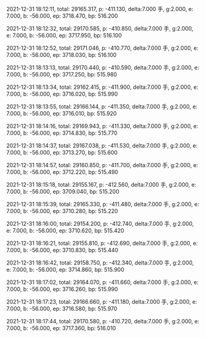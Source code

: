 2021-12-31 18:12:11, total: 29165.317, p: -411.130, delta:7.000 手, g:2.000, e: 7.000, b: -56.000, ep: 3718.470, bp: 516.200

2021-12-31 18:12:32, total: 29170.585, p: -410.850, delta:7.000 手, g:2.000, e: 7.000, b: -56.000, ep: 3717.950, bp: 516.100

2021-12-31 18:12:52, total: 29171.046, p: -410.770, delta:7.000 手, g:2.000, e: 7.000, b: -56.000, ep: 3718.030, bp: 516.100

2021-12-31 18:13:13, total: 29170.440, p: -410.590, delta:7.000 手, g:2.000, e: 7.000, b: -56.000, ep: 3717.250, bp: 515.980

2021-12-31 18:13:34, total: 29162.415, p: -411.900, delta:7.000 手, g:2.000, e: 7.000, b: -56.000, ep: 3716.020, bp: 515.990

2021-12-31 18:13:55, total: 29166.144, p: -411.350, delta:7.000 手, g:2.000, e: 7.000, b: -56.000, ep: 3716.010, bp: 515.920

2021-12-31 18:14:16, total: 29169.943, p: -411.330, delta:7.000 手, g:2.000, e: 7.000, b: -56.000, ep: 3714.830, bp: 515.770

2021-12-31 18:14:37, total: 29167.038, p: -411.530, delta:7.000 手, g:2.000, e: 7.000, b: -56.000, ep: 3713.270, bp: 515.600

2021-12-31 18:14:57, total: 29160.850, p: -411.700, delta:7.000 手, g:2.000, e: 7.000, b: -56.000, ep: 3712.220, bp: 515.490

2021-12-31 18:15:18, total: 29155.167, p: -412.560, delta:7.000 手, g:2.000, e: 7.000, b: -56.000, ep: 3709.040, bp: 515.200

2021-12-31 18:15:39, total: 29165.330, p: -411.480, delta:7.000 手, g:2.000, e: 7.000, b: -56.000, ep: 3710.280, bp: 515.220

2021-12-31 18:16:00, total: 29154.200, p: -412.740, delta:7.000 手, g:2.000, e: 7.000, b: -56.000, ep: 3710.620, bp: 515.420

2021-12-31 18:16:21, total: 29155.810, p: -412.690, delta:7.000 手, g:2.000, e: 7.000, b: -56.000, ep: 3710.830, bp: 515.440

2021-12-31 18:16:42, total: 29158.750, p: -412.340, delta:7.000 手, g:2.000, e: 7.000, b: -56.000, ep: 3714.860, bp: 515.900

2021-12-31 18:17:02, total: 29164.070, p: -411.660, delta:7.000 手, g:2.000, e: 7.000, b: -56.000, ep: 3716.260, bp: 515.990

2021-12-31 18:17:23, total: 29166.660, p: -411.180, delta:7.000 手, g:2.000, e: 7.000, b: -56.000, ep: 3716.580, bp: 515.970

2021-12-31 18:17:44, total: 29170.580, p: -410.720, delta:7.000 手, g:2.000, e: 7.000, b: -56.000, ep: 3717.360, bp: 516.010